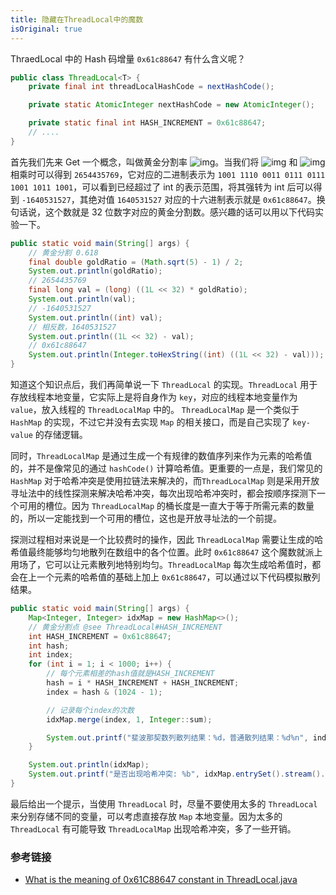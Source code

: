 ```yaml
---
title: 隐藏在ThreadLocal中的魔数
isOriginal: true
---
```

ThraedLocal 中的 Hash 码增量 `0x61c88647` 有什么含义呢？

```java
public class ThreadLocal<T> {
    private final int threadLocalHashCode = nextHashCode();

    private static AtomicInteger nextHashCode = new AtomicInteger();

    private static final int HASH_INCREMENT = 0x61c88647;
    // ....
}
```

首先我们先来 Get 一个概念，叫做黄金分割率 ![img](https://typora-pics-1255993109.cos.ap-guangzhou.myqcloud.com/512c823afe20cbcc364d48b771b485a7.svg)。当我们将 ![img](https://typora-pics-1255993109.cos.ap-guangzhou.myqcloud.com/7f48d4a68765673379b41e1b1ee20edf.svg) 和 ![img](https://typora-pics-1255993109.cos.ap-guangzhou.myqcloud.com/f19901f1c817ad846a411e6712e8db66.svg) 相乘时可以得到 `2654435769`，它对应的二进制表示为 `1001 1110 0011 0111 0111 1001 1011 1001`，可以看到已经超过了 int 的表示范围，将其强转为 int 后可以得到 `-1640531527`，其绝对值 `1640531527` 对应的十六进制表示就是 `0x61c88647`。换句话说，这个数就是 32 位数字对应的黄金分割数。感兴趣的话可以用以下代码实验一下。

```java
public static void main(String[] args) {
    // 黄金分割 0.618
    final double goldRatio = (Math.sqrt(5) - 1) / 2;
    System.out.println(goldRatio);
    // 2654435769
    final long val = (long) ((1L << 32) * goldRatio);
    System.out.println(val);
    // -1640531527
    System.out.println((int) val);
    // 相反数，1640531527
    System.out.println((1L << 32) - val);
    // 0x61c88647
    System.out.println(Integer.toHexString((int) ((1L << 32) - val)));
}
```

知道这个知识点后，我们再简单说一下 `ThreadLocal` 的实现。`ThreadLocal` 用于存放线程本地变量，它实际上是将自身作为 `key`，对应的线程本地变量作为 `value`，放入线程的 `ThreadLocalMap` 中的。 `ThreadLocalMap` 是一个类似于 `HashMap` 的实现，不过它并没有去实现 `Map` 的相关接口，而是自己实现了 `key-value` 的存储逻辑。

同时，`ThreadLocalMap` 是通过生成一个有规律的数值序列来作为元素的哈希值的，并不是像常见的通过 `hashCode()` 计算哈希值。更重要的一点是，我们常见的 `HashMap` 对于哈希冲突是使用拉链法来解决的，而`ThreadLocalMap` 则是采用开放寻址法中的线性探测来解决哈希冲突，每次出现哈希冲突时，都会按顺序探测下一个可用的槽位。因为 `ThreadLocalMap` 的桶长度是一直大于等于所需元素的数量的，所以一定能找到一个可用的槽位，这也是开放寻址法的一个前提。

探测过程相对来说是一个比较费时的操作，因此 `ThreadLocalMap` 需要让生成的哈希值最终能够均匀地散列在数组中的各个位置。此时 `0x61c88647` 这个魔数就派上用场了，它可以让元素散列地特别均匀。`ThreadLocalMap` 每次生成哈希值时，都会在上一个元素的哈希值的基础上加上 `0x61c88647`，可以通过以下代码模拟散列结果。

```java
public static void main(String[] args) {
    Map<Integer, Integer> idxMap = new HashMap<>();
    // 黄金分割点 @see ThreadLocal#HASH_INCREMENT
    int HASH_INCREMENT = 0x61c88647;
    int hash;
    int index;
    for (int i = 1; i < 1000; i++) {
        // 每个元素相差的hash值就是HASH_INCREMENT
        hash = i * HASH_INCREMENT + HASH_INCREMENT;
        index = hash & (1024 - 1);

        // 记录每个index的次数
        idxMap.merge(index, 1, Integer::sum);

        System.out.printf("斐波那契数列散列结果：%d，普通散列结果：%d%n", index, String.valueOf(i).hashCode() & (1024 - 1));
    }

    System.out.println(idxMap);
    System.out.printf("是否出现哈希冲突: %b", idxMap.entrySet().stream().anyMatch(entry -> entry.getValue() > 1));
}
```

最后给出一个提示，当使用 `ThreadLocal` 时，尽量不要使用太多的 `ThreadLocal` 来分别存储不同的变量，可以考虑直接存放 `Map` 本地变量。因为太多的 `ThreadLocal` 有可能导致 `ThreadLocalMap` 出现哈希冲突，多了一些开销。

### 参考链接

- [What is the meaning of 0x61C88647 constant in ThreadLocal.java](https://stackoverflow.com/questions/38994306/what-is-the-meaning-of-0x61c88647-constant-in-threadlocal-java)